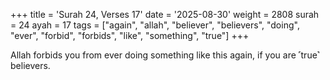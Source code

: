 +++
title = 'Surah 24, Verses 17'
date = '2025-08-30'
weight = 2808
surah = 24
ayah = 17
tags = ["again", "allah", "believer", "believers", "doing", "ever", "forbid", "forbids", "like", "something", "true"]
+++

Allah forbids you from ever doing something like this again, if you are ˹true˺ believers.
